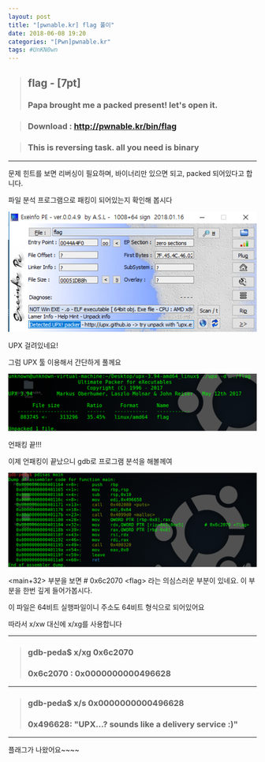 ```yaml
---
layout: post
title: "[pwnable.kr] flag 풀이"
date: 2018-06-08 19:20
categories: "[Pwn]pwnable.kr"
tags: #UnKN0wn
---
```

>## flag - [7pt]
>### Papa brought me a packed present! let's open it.

>### Download : http://pwnable.kr/bin/flag

>### This is reversing task. all you need is binary

___
문제 힌트를 보면 리버싱이 필요하며, 바이너리만 있으면 되고, packed 되어있다고 합니다.

파일 분석 프로그램으로 패킹이 되어있는지 확인해 봅시다

![pwn_flag_pe](/pic/pwnable_kr/flag/pwn_flag_pe.png)

UPX 걸려있네요!

그럼 UPX 툴 이용해서 간단하게 풀께요

![pwn_flag_unpack](/pic/pwnable_kr/flag/pwn_flag_unpack.png)

언패킹 끝!!!

이제 언패킹이 끝났으니 gdb로 프로그램 분석을 해볼께여

![pwn_flag_disasmain](/pic/pwnable_kr/flag/pwn_flag_disasmain.png)

<main+32> 부분을 보면 # 0x6c2070 \<flag\> 라는 의심스러운 부분이 있네요. 이 부분을 한번 깊게 들어가봅시다.  

이 파일은 64비트 실행파일이니 주소도 64비트 형식으로 되어있어요  

따라서 x/xw 대신에 x/xg를 사용합니다

--- 
>### gdb-peda$ x/xg 0x6c2070
>### 0x6c2070 <flag>:	0x0000000000496628

---
>### gdb-peda$ x/s 0x0000000000496628
>### 0x496628:	"UPX...? sounds like a delivery service :)"
---

플래그가 나왔어요~~~~
